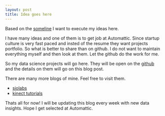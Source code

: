 ```yaml
---
layout: post
title: Idea goes here
---
```


Based on the [someline](http://google.com) I want to execute my ideas here. 

I have many ideas and one of them is to get job at Automattic. Since startup culture is very fast paced and insted of the resume they want projects portfolio. So what is better to share than on github. I do not want to maintain everything myself and then look at them. Let the github do the work for me. 

So my data science projects will go here. They will be open on the [github](http://github.com/avs20) and the details on them will go on this blog post. 

There are many more blogs of mine. Feel free to visit them. 

- [siolabs](http://siolabs.com)
- [kinect tutorials](http://kinect.siolabs.com)

Thats all for now! I will be updating this blog every week with new data insights. Hope I get selected at Automattic.



